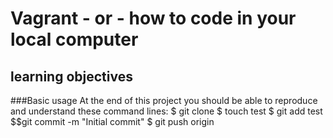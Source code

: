 # Vagrant - or - how to code in your local computer
## learning objectives
###Basic usage 
At the end of this project you should be able to reproduce and understand these command lines:
$ git clone <repo>
$ touch test
$ git add test
$$git commit -m "Initial commit"
$ git push origin 
